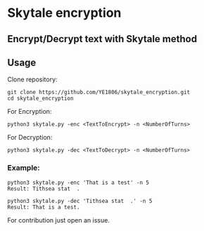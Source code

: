 # Skytale encryption
Encrypt/Decrypt text with Skytale method
---------------
## Usage
Clone repository:
````
git clone https://github.com/YE1806/skytale_encryption.git
cd skytale_encryption
````
For Encryption:
````
python3 skytale.py -enc <TextToEncrypt> -n <NumberOfTurns>
````
For Decryption:
````
python3 skytale.py -dec <TextToDecrypt> -n <NumberOfTurns>
````

### Example:
````
python3 skytale.py -enc 'That is a test' -n 5
Result: Tithsea stat  .

python3 skytale.py -dec 'Tithsea stat  .' -n 5
Result: That is a test.
````
For contribution just open an issue.
